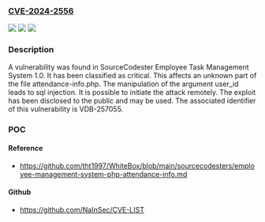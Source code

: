 ### [CVE-2024-2556](https://cve.mitre.org/cgi-bin/cvename.cgi?name=CVE-2024-2556)
![](https://img.shields.io/static/v1?label=Product&message=Employee%20Task%20Management%20System&color=blue)
![](https://img.shields.io/static/v1?label=Version&message=%3D%201.0%20&color=brighgreen)
![](https://img.shields.io/static/v1?label=Vulnerability&message=CWE-89%20SQL%20Injection&color=brighgreen)

### Description

A vulnerability was found in SourceCodester Employee Task Management System 1.0. It has been classified as critical. This affects an unknown part of the file attendance-info.php. The manipulation of the argument user_id leads to sql injection. It is possible to initiate the attack remotely. The exploit has been disclosed to the public and may be used. The associated identifier of this vulnerability is VDB-257055.

### POC

#### Reference
- https://github.com/tht1997/WhiteBox/blob/main/sourcecodesters/employee-management-system-php-attendance-info.md

#### Github
- https://github.com/NaInSec/CVE-LIST


